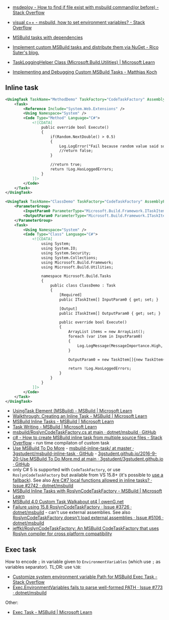 - [msdeploy - How to find if file exist with msbuild command(or before) - Stack Overflow](https://stackoverflow.com/questions/37416230/how-to-find-if-file-exist-with-msbuild-commandor-before)
- [visual c++ - msbuild, how to set environment variables? - Stack Overflow](https://stackoverflow.com/questions/14267938/msbuild-how-to-set-environment-variables)

- [MSBuild tasks with dependencies](https://web.archive.org/web/20220717095807/https://natemcmaster.com/blog/2017/11/11/msbuild-task-with-dependencies/)
- [Implement custom MSBuild tasks and distribute them via NuGet - Rico Suter's blog.](https://web.archive.org/web/20211026123752/https://blog.rsuter.com/implement-custom-msbuild-tasks-and-distribute-them-via-nuget/)
- [TaskLoggingHelper Class (Microsoft.Build.Utilities) | Microsoft Learn](https://learn.microsoft.com/en-us/dotnet/api/microsoft.build.utilities.tasklogginghelper?view=msbuild-17-netcore)
- [Implementing and Debugging Custom MSBuild Tasks - Matthias Koch](https://web.archive.org/web/20220810105041/https://ithrowexceptions.com/2020/08/04/implementing-and-debugging-custom-msbuild-tasks.html)

## Inline task

```xml
<UsingTask TaskName="MethodDemo" TaskFactory="CodeTaskFactory" AssemblyFile="$(MSBuildToolsPath)\Microsoft.Build.Tasks.Core.dll">
	<Task>
		<Reference Include="System.Web.Extensions" />
		<Using Namespace="System" />
		<Code Type="Method" Language="C#">
			<![CDATA[
				public override bool Execute()
				{
					if(Random.NextDouble() > 0.5)
					{
						Log.LogError("Fail because random value said so");
						//return false;
					}

					//return true;
					return !Log.HasLoggedErrors;
				}
			]]>
		</Code>
	</Task>
</UsingTask>

<UsingTask TaskName="ClassDemo" TaskFactory="CodeTaskFactory" AssemblyFile="$(MSBuildToolsPath)\Microsoft.Build.Tasks.Core.dll">
	<ParameterGroup>
		<InputParam0 ParameterType="Microsoft.Build.Framework.ITaskItem[]" Required="true" />
		<OutputParam0 ParameterType="Microsoft.Build.Framework.ITaskItem[]" Output="true" />
	</ParameterGroup>
	<Task>
		<Using Namespace="System" />
		<Code Type="Class" Language="C#">
			<![CDATA[
				using System;
				using System.IO;
				using System.Security;
				using System.Collections;
				using Microsoft.Build.Framework;
				using Microsoft.Build.Utilities;

				namespace Microsoft.Build.Tasks
				{
					public class ClassDemo : Task
					{
						[Required]
						public ITaskItem[] InputParam0 { get; set; }

						[Output]
						public ITaskItem[] OutputParam0 { get; set; }

						public override bool Execute()
						{
							ArrayList items = new ArrayList();
							foreach (var item in InputParam0)
							{
								Log.LogMessage(MessageImportance.High, item.ItemSpec);
							}

							OutputParam0 = new TaskItem[]{new TaskItem("itemspec1")};

							return !Log.HasLoggedErrors;
						}
					}
				}
			]]>
		</Code>
	</Task>
</UsingTask>
```

- [UsingTask Element (MSBuild) - MSBuild | Microsoft Learn](https://learn.microsoft.com/en-us/visualstudio/msbuild/usingtask-element-msbuild?view=vs-2022)
- [Walkthrough: Creating an Inline Task - MSBuild | Microsoft Learn](https://learn.microsoft.com/en-us/visualstudio/msbuild/walkthrough-creating-an-inline-task?view=vs-2022)
- [MSBuild Inline Tasks - MSBuild | Microsoft Learn](https://learn.microsoft.com/en-us/visualstudio/msbuild/msbuild-inline-tasks?view=vs-2022)
- [Task Writing - MSBuild | Microsoft Learn](https://learn.microsoft.com/en-us/visualstudio/msbuild/task-writing?view=vs-2022)
- [msbuild/RoslynCodeTaskFactory.cs at main · dotnet/msbuild · GitHub](https://github.com/dotnet/msbuild/blob/main/src/Tasks/RoslynCodeTaskFactory/RoslynCodeTaskFactory.cs)
- [c# - How to create MSBuild inline task from multiple source files - Stack Overflow](https://stackoverflow.com/questions/25089520/how-to-create-msbuild-inline-task-from-multiple-source-files/25113818#25113818) - run time compilaton of custom task
- [Use MSBuild To Do More](https://web.archive.org/web/20221116081051/https://3gstudent.github.io/Use-MSBuild-To-Do-More) - [msbuild-inline-task/ at master · 3gstudent/msbuild-inline-task · GitHub](https://github.com/3gstudent/msbuild-inline-task/tree/master) - [3gstudent.github.io/2016-9-20-Use MSBuild To Do More.md at main · 3gstudent/3gstudent.github.io · GitHub](https://github.com/3gstudent/3gstudent.github.io/blob/main/_posts/2016-9-20-Use%20MSBuild%20To%20Do%20More.md)
- only C# 5 is supported with `CodeTaskFactory`, or use `RoslynCodeTaskFactory` but available from VS 15.8+ (it's possible to [use a fallback](https://learn.microsoft.com/en-us/previous-versions/visualstudio/visual-studio-2017/msbuild/msbuild-roslyncodetaskfactory?view=vs-2017#provide-backward-compatibility)). See also [Are C#7 local functions allowed in inline tasks? · Issue #2742 · dotnet/msbuild](https://github.com/dotnet/msbuild/issues/2742)
- [MSBuild Inline Tasks with RoslynCodeTaskFactory - MSBuild | Microsoft Learn](https://learn.microsoft.com/en-us/previous-versions/visualstudio/visual-studio-2017/msbuild/msbuild-roslyncodetaskfactory?view=vs-2017)
- [MSBuild 4.0 Custom Task Walkabout pt4 | owenG.net](https://web.archive.org/web/20211022181256/http://oweng.net/Visual-Studio-2010/MSBuild/Custom-Tasks-in-MSBuild-4.0-and-Team-Foundation-Build-4.aspx)
- [Failure using 15.8 RoslynCodeTaskFactory · Issue #3726 · dotnet/msbuild](https://github.com/dotnet/msbuild/issues/3726) - can't use external assemblies. See also [RoslynCodeTaskFactory doesn't load external assemblies · Issue #5106 · dotnet/msbuild](https://github.com/dotnet/msbuild/issues/5106)
- [jeffkl/RoslynCodeTaskFactory: An MSBuild CodeTaskFactory that uses Roslyn compiler for cross platform compatibility](https://github.com/jeffkl/RoslynCodeTaskFactory)

## Exec task

How to encode `;` in variable given to `EnvironmentVariables` (which use `;` as variables separator). TL;DR: use `%3B`:

- [Customize system environment variable Path for MSBuild Exec Task - Stack Overflow](https://stackoverflow.com/questions/31664834/customize-system-environment-variable-path-for-msbuild-exec-task/66560402#66560402)
- [Exec.EnvironmentVariables fails to parse well-formed PATH · Issue #773 · dotnet/msbuild](https://github.com/dotnet/msbuild/issues/773#issuecomment-262295113)

Other:

- [Exec Task - MSBuild | Microsoft Learn](https://learn.microsoft.com/en-us/visualstudio/msbuild/exec-task?view=vs-2022)
